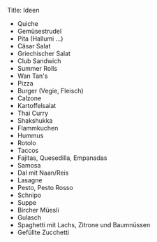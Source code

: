 Title: Ideen

- Quiche
- Gemüsestrudel
- Pita (Hallumi ...)
- Cäsar Salat
- Griechischer Salat
- Club Sandwich
- Summer Rolls
- Wan Tan's
- Pizza
- Burger (Vegie, Fleisch)
- Calzone
- Kartoffelsalat
- Thai Curry
- Shakshukka
- Flammkuchen
- Hummus
- Rotolo
- Taccos
- Fajitas, Quesedilla, Empanadas
- Samosa
- Dal mit Naan/Reis
- Lasagne
- Pesto, Pesto Rosso
- Schnipo
- Suppe
- Bircher Müesli
- Gulasch
- Spaghetti mit Lachs, Zitrone und Baumnüssen
- Gefüllte Zucchetti
